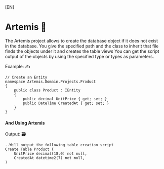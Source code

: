 [EN]
<h1>Artemis 🚀</h1> 
The Artemis project allows to create the database object if it does not exist in the database. 
You give the specified path and the class to inherit that file finds the objects under it and creates the table views 
You can get the script output of the objects by using the specified type or types as parameters.

Example: ✍️
```
// Create an Entity
namespace Artemis.Domain.Projects.Product
{
    public class Product : IEntity
    { 
        public decimal UnitPrice { get; set; }
        public DateTime CreatedAt { get; set; } 
    }
}
```

#### And Using Artemis ### 

Output: 🗃️
```
--Will output the following table creation script
Create Table Product (
    UnitPrice decimal(18,0) not null,
    CreatedAt datetime2(7) not null,
)
```


